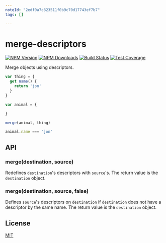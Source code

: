 ```yaml
---
noteId: "2edf0a7c323511f0b9c70d17743ef7b7"
tags: []

---
```


# merge-descriptors

[![NPM Version][npm-image]][npm-url]
[![NPM Downloads][downloads-image]][downloads-url]
[![Build Status][travis-image]][travis-url]
[![Test Coverage][coveralls-image]][coveralls-url]

Merge objects using descriptors.

```js
var thing = {
  get name() {
    return 'jon'
  }
}

var animal = {

}

merge(animal, thing)

animal.name === 'jon'
```

## API

### merge(destination, source)

Redefines `destination`'s descriptors with `source`'s. The return value is the
`destination` object.

### merge(destination, source, false)

Defines `source`'s descriptors on `destination` if `destination` does not have
a descriptor by the same name. The return value is the `destination` object.

## License

[MIT](LICENSE)

[npm-image]: https://img.shields.io/npm/v/merge-descriptors.svg
[npm-url]: https://npmjs.org/package/merge-descriptors
[travis-image]: https://img.shields.io/travis/component/merge-descriptors/master.svg
[travis-url]: https://travis-ci.org/component/merge-descriptors
[coveralls-image]: https://img.shields.io/coveralls/component/merge-descriptors/master.svg
[coveralls-url]: https://coveralls.io/r/component/merge-descriptors?branch=master
[downloads-image]: https://img.shields.io/npm/dm/merge-descriptors.svg
[downloads-url]: https://npmjs.org/package/merge-descriptors
